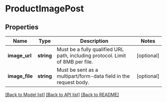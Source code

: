 # ProductImagePost

## Properties
Name | Type | Description | Notes
------------ | ------------- | ------------- | -------------
**image_url** | **string** | Must be a fully qualified URL path, including protocol. Limit of 8MB per file. | [optional] 
**image_file** | **string** | Must be sent as a multipart/form-data field in the request body. | [optional] 

[[Back to Model list]](../README.md#documentation-for-models) [[Back to API list]](../README.md#documentation-for-api-endpoints) [[Back to README]](../README.md)



